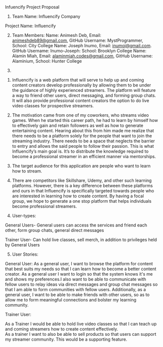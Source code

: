Infuencify Project Proposal

1. Team Name: Influencify Company

Project Name: Influencify

2. Team Members:
Name: Animesh Deb, Email: animeshdeb89@gmail.com, GitHub Username: MystProgrammer, School: City College 
Name: Joseph Inumo, Email: inumoj@gmail.com. GitHub Username: Inumo-Joseph: School: Brooklyn College
Name: Alamin Miah, Email: alaminmiah.codes@gmail.com, GitHub Username: Alaminium, School: Hunter College

3. 
1) Influencify is a web platform that will serve to help up and coming content creators develop professionally by allowing them to be under the guidance of highly experienced streamers. The platform will feature a way to friend other users, direct messaging, and forming group chats. It will also provide professional content creators the option to do live video classes for prospective streamers. 

2) The motivation came from one of my coworkers, who streams video games. When he started this career path, he had to learn by himself how to effectively gain and retain followers as well as how to generate entertaining content. Hearing about this from him made me realize that there needs to be a platform solely for the people that want to join the streaming industry. There needs to be a space that neglects the barrier to entry and allows the said people to follow their passion. This is what Influencify’s main goal is. It’s to distribute the knowledge required to become a professional streamer in an efficient manner via mentorships.

3) The target audience for this application are people who want to learn how to stream. 

4) There are competitors like Skillshare, Udemy, and other such learning platforms. However, there is a key difference between these platforms and ours in that Influencify is specifically targeted towards people who are interested in learning how to create content. By having a focal group, we hope to generate a one stop platform that helps individuals become professional streamers.

4. User-types: 

General Users- General users can access the services and friend each other, form group chats, general direct messages

Trainer User- Can hold live classes, sell merch, in addition to privileges held by General Users

5. User Stories:

General User:
As a general user, I want to browse the platform for content that best suits my needs so that I can learn how to become a better content creator.
As a general user I want to login so that the system knows it's me and shows my preferences.I also want to be able to communicate with fellow users to relay ideas via direct messages and group chat messages so that I am able to  form communities with fellow users. Additionally, as a general user, I want to be able to make friends with other users, so as to allow me to form meaningful connections and bolster my learning community.

Trainer User:

As a Trainer I would be able to hold live video classes so that I can teach up and coming streamers how to create content effectively.  
As a trainer I want to also be able to sell products so that users can support my streamer community. This would be a supporting feature.
